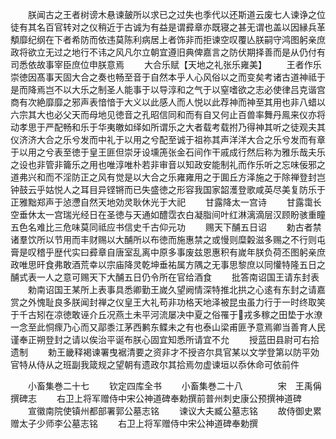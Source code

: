 <!-- { "loadSidebar": true } -->
　　朕闻古之王者树谤木悬谏皷所以求已之过失也季代以还斯道云废七人谏诤之位徒有其名百官转对之仪稍近于古诚为有益是谓彛章亦既寝之甚无谓也盖以因縁兵革頺靡纪纲在下者希防而依违莫陈利病居上者饰非而拒谏空叹覆亾朕嗣守鸿图躬亲庶政将欲立无过之地行不讳之风凡尔立朝宜遵旧典俾嘉言之防伏期择善而是从仍付有司悉依故事宰臣庶位申朕意焉
　　大合乐赋【天地之礼张乐雍美】
　　王者作乐崇徳因髙事天固大合之奏也畅至音于自然本乎人心风俗以之而变矣考诸古道神祗于是而降焉岂不以大乐之制圣人能事于以导淳和之气于以窒嗜欲之志必使律吕克谐宫商有次絶靡靡之邪声表愔愔于大义以此感人而人悦以此荐神而神至其用也非八蜡以六宗其大也必父天而母地见徳音之孔昭信同和而有自又何止百兽率舞丹鳯来仪亦将动孝思于严配畅和乐于华夷皦如绎如所谓乐之大者载考载拊乃得神其听之徒观夫其仪济济大合之乐兮发而中礼于以用之兮配至诚于祖祢其声洋洋大合之乐兮发而有章于以用之兮表至徳于皇王匪但崇牙设壎箎张金石间作干戚成行然后称为雅乐哉夫乐之设也非管非籥乐之用也唯淳唯朴若非审音以知政安能制礼而作乐听之忘味佞邪之道弗兴和而不淫防正之风有觉是以大合之乐雍雍用之于圎丘方泽施之于除禅登封岂钟鼓云乎姑悦人之耳目异铿锵而已失盛徳之形容我国家韶濩登歌咸英尽美复防乐于正雅黜郑声于惉懘自然天地効灵耿休光于大祀
　　甘露降太一宫诗
　　甘露霭长空垂休太一宫瑞光经日在圣徳与天通如醴霑衣白凝脂间叶红淋漓滴层汉顾盼骇重瞳五色名难比三危味莫同祗应书信史千古仰元功
　　赐天下酺五日诏
　　勅古者禁诸羣饮所以节用而丰财赐以大酺所以布徳而施惠禁之或慢则糜糓滋多赐之不行则屯膏是叹稽乎歴代实曰彛章自唐室乱离中原多事废兹恩惠积有嵗年朕负荷丕图躬亲庶政唯思旰食弗敢酒荒幸以宗庙降灵乾坤垂祐属方隅之无事思黎庶以同懽特隆五日之酺式表一人之意可赐天下大酺五日仍令所在官给酒食
　　批答南诏国王请东封表
　　勅南诏国王某所上表事具悉卿勤王嵗久望阙情深特推北拱之心逺有东封之请嘉赏之外愧耻良多朕闻封禅之仪皇王大礼苟非功格天地泽被昆虫虽力行于一时终取笑于千古矧在凉徳敢诬介丘况燕土未平河流屡决中夏之俗罹于戎多稼之田垫于水潦一念至此恫瘝乃心而又鄗黍江茅西鹣东鲽未之有也泰山梁甫匪予意焉卿当善育人民谨奉正朔登封之请以俟治平诞布朕心固宜知悉所请宜不允
　　授蓝田县尉可右拾遗制
　　勅王畿释褐谏署曳裾清要之资非才不授咨尔具官某以文学登第以防平効官特从侍从之班副我箴规之望朝有遗政尔其拾焉勿虚谏垣以忝休命可依前件











　　小畜集巻二十七
　　钦定四库全书
　　小畜集巻二十八　　　　宋　王禹偁　撰碑志
　　右卫上将军赠侍中宋公神道碑奉勅撰前普州刺史康公预撰神道碑
　　宣徽南院使镇州都部署郭公墓志铭
　　谏议大夫臧公墓志铭
　　故侍御史累赠太子少师李公墓志铭
　　右卫上将军赠侍中宋公神道碑奉勅撰
